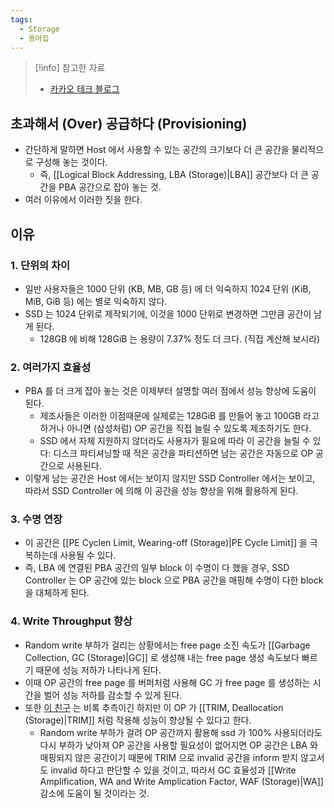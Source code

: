 ```yaml
---
tags:
  - Storage
  - 용어집
---
```

> [!info] 참고한 자료
> - [카카오 테크 블로그](https://tech.kakao.com/2016/07/16/coding-for-ssd-part-4/)

## 초과해서 (Over) 공급하다 (Provisioning)

- 간단하게 말하면 Host 에서 사용할 수 있는 공간의 크기보다 더 큰 공간을 물리적으로 구성해 놓는 것이다.
	- 즉, [[Logical Block Addressing, LBA (Storage)|LBA]] 공간보다 더 큰 공간을 PBA 공간으로 잡아 놓는 것.
- 여러 이유에서 이러한 짓을 한다.

## 이유

### 1. 단위의 차이

- 일반 사용자들은 1000 단위 (KB, MB, GB 등) 에 더 익숙하지 1024 단위 (KiB, MiB, GiB 등) 에는 별로 익숙하지 않다.
- SSD 는 1024 단위로 제작되기에, 이것을 1000 단위로 변경하면 그만큼 공간이 남게 된다.
	- 128GB 에 비해 128GiB 는 용량이 7.37% 정도 더 크다. (직접 계산해 보시라)

### 2. 여러가지 효율성

- PBA 를 더 크게 잡아 놓는 것은 이제부터 설명할 여러 점에서 성능 향상에 도움이 된다.
	- 제조사들은 이러한 이점때문에 실제로는 128GiB 를 만들어 놓고 100GB 라고 하거나 아니면 (삼성처럼) OP 공간을 직접 늘릴 수 있도록 제조하기도 한다.
	- SSD 에서 자체 지원하지 않더라도 사용자가 필요에 따라 이 공간을 늘릴 수 있다: 디스크 파티셔닝할 때 적은 공간을 파티션하면 남는 공간은 자동으로 OP 공간으로 사용된다.
- 이렇게 남는 공간은 Host 에서는 보이지 않지만 SSD Controller 에서는 보이고, 따라서 SSD Controller 에 의해 이 공간을 성능 향상을 위해 활용하게 된다.

### 3. 수명 연장

- 이 공간은 [[PE Cyclen Limit, Wearing-off (Storage)|PE Cycle Limit]] 을 극복하는데 사용될 수 있다.
- 즉, LBA 에 연결된 PBA 공간의 일부 block 이 수명이 다 했을 경우, SSD Controller 는 OP 공간에 있는 block 으로 PBA 공간을 매핑해 수명이 다한 block 을 대체하게 된다.

### 4. Write Throughput 향상

- Random write 부하가 걸리는 상황에서는 free page 소진 속도가 [[Garbage Collection, GC (Storage)|GC]] 로 생성해 내는 free page 생성 속도보다 빠르기 때문에 성능 저하가 나타나게 된다.
- 이때 OP 공간의 free page 를 버퍼처럼 사용해 GC 가 free page 를 생성하는 시간을 벌어 성능 저하를 감소할 수 있게 된다.
- 또한 [이 친구](https://codecapsule.com/2014/02/12/coding-for-ssds-part-4-advanced-functionalities-and-internal-parallelism/) 는 비록 추측이긴 하지만 이 OP 가 [[TRIM, Deallocation (Storage)|TRIM]] 처럼 작용해 성능이 향상될 수 있다고 한다.
	- Random write 부하가 걸려 OP 공간까지 활용해 ssd 가 100% 사용되더라도 다시 부하가 낮아져 OP 공간을 사용할 필요성이 없어지면 OP 공간은 LBA 와 매핑되지 않은 공간이기 때문에 TRIM 으로 invalid 공간을 inform 받지 않고서도 invalid 하다고 판단할 수 있을 것이고, 따라서 GC 효율성과 [[Write Amplification, WA and Write Amplication Factor, WAF (Storage)|WA]] 감소에 도움이 될 것이라는 것.
